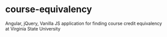 # course-equivalency
Angular, jQuery, Vanilla JS application for finding course credit equivalency at Virginia State University
